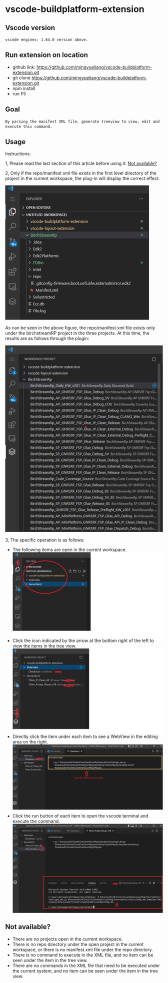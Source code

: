 # vscode-buildplatform-extension

## Vscode version
    vscode engines: 1.64.0 version above.

## Run extension on location

* github link: <https://github.com/mingyueliang/vscode-buildplatform-extension.git>
* git clone https://github.com/mingyueliang/vscode-buildplatform-extension.git
* npm install
* run F5

## Goal
    By parsing the manifest XML file, generate treeview to view, edit and execute this command.

    
## Usage
Instructions: 

1, Please read the last section of this article before using it.
[Not available?](#NotAvailable)

2, Only if the repo/manifest.xml file exists in the first level directory of the project in the current workspace, the plug-in will display the correct effect.

![workspace](/markdown/display.png)

As can be seen in the above figure, the repo/manifest.xml file exists only under the birchstreamRP project in the three projects. At this time, the results are as follows through the plugin:

![workspace](/markdown/display1.png)

3, The specific operation is as follows:

* The following items are open in the current workspace.
![workspace](/markdown/project.png)
* Click the icon indicated by the arrow at the bottom right of the left to view the items in the tree view.
![worksapce](/markdown/project-1.png)
* Directly click the item under each item to see a WebView in the editing area on the right.
![workspace](/markdown/project-2.png)
* Click the run button of each item to open the vscode terminal and execute the command.
![workspace](/markdown/project-3.png)

<h2 id="NotAvailable">Not available?</h2>

* There are no projects open in the current workspace.
* There is no repo directory under the open project in the current workspace, or there is no manifest.xml file under the repo directory.
* There is no command to execute in the XML file, and no item can be seen under the item in the tree view.
* There are no commands in the XML file that need to be executed under the current system, and no item can be seen under the item in the tree view.